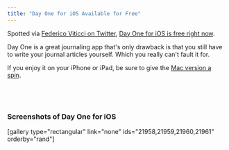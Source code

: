 ```yaml
---
title: "Day One for iOS Available for Free"
---
```

<p>Spotted via <a href="https://twitter.com/viticci/status/484698966588936192">Federico Viticci on Twitter</a>, <a href="https://itunes.apple.com/ca/app/day-one-journal-diary/id421706526?mt=8&amp;uo=4&amp;at=10l4Ki">Day One for iOS is free right now</a>.</p>
<p>Day One is a great journaling app that's only drawback is that you still have to write your journal articles yourself. Which you really can't fault it for.</p>
<p>If you enjoy it on your iPhone or iPad, be sure to give the <a href="https://itunes.apple.com/ca/app/day-one/id422304217?mt=12&amp;uo=4&amp;at=10l4Ki">Mac version a spin</a>.</p>
<p><a href="https://itunes.apple.com/ca/app/day-one-journal-diary/id421706526?mt=8&uo=4&at=10l4Ki" target="itunes_store" style="display:inline-block;overflow:hidden;background:url(https://linkmaker.itunes.apple.com/htmlResources/assets/en_us//images/web/linkmaker/badge_appstore-lrg.png) no-repeat;width:135px;height:40px;@media only screen{background-image:url(https://linkmaker.itunes.apple.com/htmlResources/assets/en_us//images/web/linkmaker/badge_appstore-lrg.svg);}"></a></p>
<h3>Screenshots of Day One for iOS</h3>
<p>[gallery type="rectangular" link="none" ids="21958,21959,21960,21961" orderby="rand"]</p>
